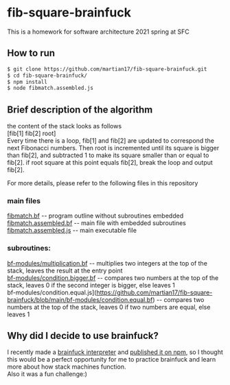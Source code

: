 # fib-square-brainfuck
This is a homework for software architecture 2021 spring at SFC

## How to run
```bash
$ git clone https://github.com/martian17/fib-square-brainfuck.git
$ cd fib-square-brainfuck/
$ npm install
$ node fibmatch.assembled.js
```
## Brief description of the algorithm
the content of the stack looks as follows  
[fib[1] fib[2] root]  
Every time there is a loop, fib[1] and fib[2] are updated to correspond the next Fibonacci numbers. Then root is incremented until its square is bigger than fib[2], and subtracted 1 to make its square smaller than or equal to fib[2]. if root square at this point equals fib[2], break the loop and output fib[2].  
  
For more details, please refer to the following files in this repository  

### main files  
[fibmatch.bf](https://github.com/martian17/fib-square-brainfuck/blob/main/fibmatch.bf) -- program outline without subroutines embedded  
[fibmatch.assembled.bf](https://github.com/martian17/fib-square-brainfuck/blob/main/fibmatch.assembled.bf) -- main file with embedded subroutines  
[fibmatch.assembled.js](https://github.com/martian17/fib-square-brainfuck/blob/main/fibmatch.assembled.js) -- main executable file  
  
### subroutines:  
[bf-modules/multiplication.bf](https://github.com/martian17/fib-square-brainfuck/blob/main/bf-modules/multiplication.bf) -- multiplies two integers at the top of the stack, leaves the result at the entry point  
[bf-modules/condition.bigger.bf](https://github.com/martian17/fib-square-brainfuck/blob/main/bf-modules/condition.bigger.bf) -- compares two numbers at the top of the stack, leaves 0 if the second integer is bigger, else leaves 1  
bf-modules/condition.equal.js](https://github.com/martian17/fib-square-brainfuck/blob/main/bf-modules/condition.equal.bf) -- compares two numbers at the top of the stack, leaves 0 if two numbers are equal, else leaves 1  
  
## Why did I decide to use brainfuck?
I recently made a [brainfuck interpreter](https://github.com/martian17/jsbf) and [published it on npm](https://www.npmjs.com/package/@martian17/fuckjs), so I thought this would be a perfect opportunity for me to practice brainfuck and learn more about how stack machines function.  
Also it was a fun challenge:)
